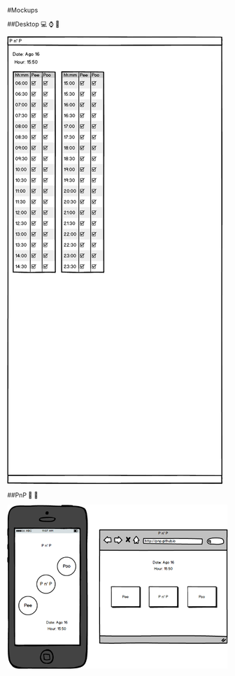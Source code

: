 #Mockups

##Desktop :computer: :watch: :date:

![Desktop](desktop.png)

##PnP :iphone: :date:

![PnP](pnp.png)
